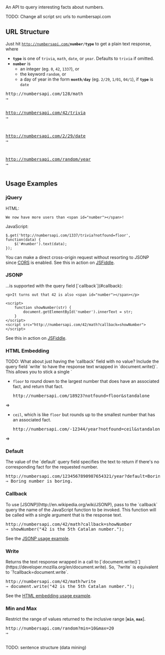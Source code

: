 An API to query interesting facts about numbers.

TODO: Change all script src urls to numbersapi.com

## URL Structure
Just hit <code>http://numbersapi.com/<strong>number</strong>/<strong>type</strong></code> to get a plain text response, where

- **`type`** is one of `trivia`, `math`, `date`, or `year`. Defaults to `trivia` if omitted.
- **`number`** is
    - an integer (eg. `0`, `42`, `1337`), or
    - the keyword `random`, or
    - a day of year in the form <code><strong>month</strong>/<strong>day</strong></code> (eg. `2/29`, `1/01`, `04/1`), if **`type`** is `date`

<pre>
http://numbersapi.com/128/math
&rArr; <script src="http://numbersapi.com/128/math?write=1"></script>

http://numbersapi.com/42/trivia
&rArr; <script src="http://numbersapi.com/128/math?write=1"></script>

http://numbersapi.com/2/29/date
&rArr; <script src="http://numbersapi.com/2/29/date?write=1"></script>

http://numbersapi.com/random/year
&rArr; <script src="http://numbersapi.com/random/year?write=1"></script>
</pre>

## Usage Examples


### jQuery
HTML:

    We now have more users than <span id="number"></span>!

JavaScript:

    $.get('http://numbersapi.com/1337/trivia?notfound=floor', function(data) {
        $('#number').text(data);
    });

You can make a direct cross-origin request without resorting to JSONP since [CORS](http://en.wikipedia.org/wiki/Cross-Origin_Resource_Sharing) is enabled. See this in action on [JSFiddle](http://jsfiddle.net/divad12/ffHEh/).


<h3 id="jsonp">JSONP</h3>
...is supported with the query field [`callback`](#callback):

    <p>It turns out that 42 is also <span id="number"></span></p>

    <script>
        function showNumber(str) {
            document.getElementById('number').innerText = str;
        }
    </script>
    <script src="http://numbersapi.com/42/math?callback=showNumber"></script>

See this in action on [JSFiddle](http://jsfiddle.net/divad12/4A6Pw/).


<h3 id="html-embedding">HTML Embedding</h3>
TODO: What about just having the 'callback' field with no value?
Include the query field `write` to have the response text wrapped in `document.write()`. This allows you to stick a single `<script>` where the contents should go on your HTML page.

    In the year 2012, <script src="http://numbersapi.com/2012/year?write"></script>.

See this in action on [JSFiddle](http://jsfiddle.net/divad12/vd58j/).


## Options Reference


### Notfound
The `notfound` field tells us what to do if the number is not found. You can give us

- `default` to return one of our pre-written missing messages, or a message you supply with the [`default`](#default) query field. This is the default behaviour.
    <pre>http://numbersapi.com/314159265358979
&rArr; <script src="http://numbersapi.com/314159265358979?write=1"></script></pre>
- `floor` to round down to the largest number that does have an associated fact, and return that fact.
    <pre>http://numbersapi.com/18923?notfound=floor&standalone
&rArr; <script src="http://numbersapi.com/18923?notfound=floor&write&standalone"></script></pre>
- `ceil`, which is like `floor` but rounds up to the smallest number that has an associated fact.
    <pre>http://numbersapi.com/-12344/year?notfound=ceil&standalone
&rArr; <script src="http://numbersapi.com/-12345/year?notfound=ceil&standalone&write"></script></pre>


<h3 id="default">Default</h3>
The value of the `default` query field specifies the text to return if there's no corresponding fact for the requested number.

<pre>
http://numbersapi.com/1234567890987654321/year?default=Boring+number+is+boring.
&rArr; Boring number is boring.
</pre>


<h3 id="callback">Callback</h3>
To use [JSONP](http://en.wikipedia.org/wiki/JSONP), pass to the `callback` query the name of the JavaScript function to be invoked. This function will be called with a single argument that is the response text.

<pre>
http://numbersapi.com/42/math?callback=showNumber
&rArr; showNumber("42 is the 5th Catalan number.");
</pre>

See the [JSONP usage example](#jsonp).


<h3 id="write">Write</h3>
Returns the text response wrapped in a call to [`document.write()`](https://developer.mozilla.org/en/document.write). So, `?write` is equivalent to `?callback=document.write`.

<pre>
http://numbersapi.com/42/math?write
&rArr; document.write("42 is the 5th Catalan number.");
</pre>

See the [HTML embedding usage example](#html-embedding).


### Min and Max
Restrict the range of values returned to the inclusive range \[**`min`**, **`max`**\].

<pre>
http://numbersapi.com/random?min=10&max=20
&rArr; <script src="http://numbersapi.com/random?min=10&max=20&write"></script>
</pre>

TODO: sentence structure (data mining)
